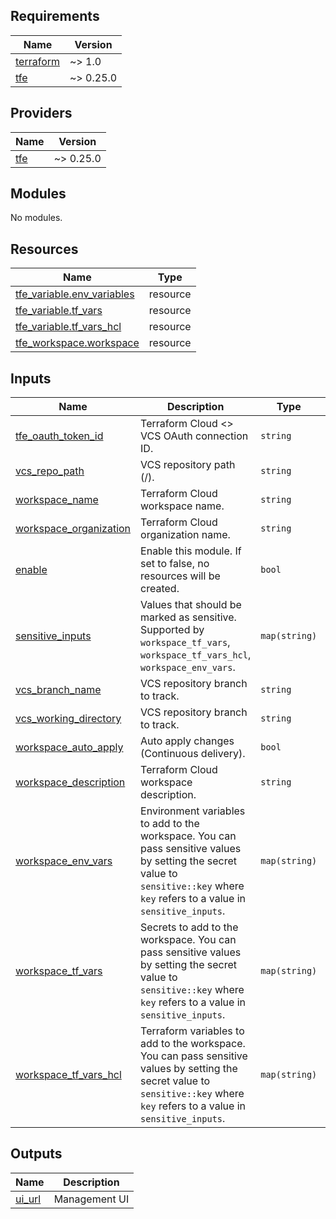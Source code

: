 <!-- BEGIN_TF_DOCS -->

## Requirements

| Name                                                                     | Version   |
| ------------------------------------------------------------------------ | --------- |
| <a name="requirement_terraform"></a> [terraform](#requirement_terraform) | ~> 1.0    |
| <a name="requirement_tfe"></a> [tfe](#requirement_tfe)                   | ~> 0.25.0 |

## Providers

| Name                                             | Version   |
| ------------------------------------------------ | --------- |
| <a name="provider_tfe"></a> [tfe](#provider_tfe) | ~> 0.25.0 |

## Modules

No modules.

## Resources

| Name | Type |
| --- | --- |
| [tfe_variable.env_variables](https://registry.terraform.io/providers/hashicorp/tfe/latest/docs/resources/variable) | resource |
| [tfe_variable.tf_vars](https://registry.terraform.io/providers/hashicorp/tfe/latest/docs/resources/variable) | resource |
| [tfe_variable.tf_vars_hcl](https://registry.terraform.io/providers/hashicorp/tfe/latest/docs/resources/variable) | resource |
| [tfe_workspace.workspace](https://registry.terraform.io/providers/hashicorp/tfe/latest/docs/resources/workspace) | resource |

## Inputs

| Name | Description | Type | Default | Required |
| --- | --- | --- | --- | :-: |
| <a name="input_tfe_oauth_token_id"></a> [tfe_oauth_token_id](#input_tfe_oauth_token_id) | Terraform Cloud <> VCS OAuth connection ID. | `string` | n/a | yes |
| <a name="input_vcs_repo_path"></a> [vcs_repo_path](#input_vcs_repo_path) | VCS repository path (<organization>/<repository>). | `string` | n/a | yes |
| <a name="input_workspace_name"></a> [workspace_name](#input_workspace_name) | Terraform Cloud workspace name. | `string` | n/a | yes |
| <a name="input_workspace_organization"></a> [workspace_organization](#input_workspace_organization) | Terraform Cloud organization name. | `string` | n/a | yes |
| <a name="input_enable"></a> [enable](#input_enable) | Enable this module. If set to false, no resources will be created. | `bool` | `true` | no |
| <a name="input_sensitive_inputs"></a> [sensitive_inputs](#input_sensitive_inputs) | Values that should be marked as sensitive. Supported by `workspace_tf_vars`, `workspace_tf_vars_hcl`, `workspace_env_vars`. | `map(string)` | `{}` | no |
| <a name="input_vcs_branch_name"></a> [vcs_branch_name](#input_vcs_branch_name) | VCS repository branch to track. | `string` | `"main"` | no |
| <a name="input_vcs_working_directory"></a> [vcs_working_directory](#input_vcs_working_directory) | VCS repository branch to track. | `string` | `""` | no |
| <a name="input_workspace_auto_apply"></a> [workspace_auto_apply](#input_workspace_auto_apply) | Auto apply changes (Continuous delivery). | `bool` | `false` | no |
| <a name="input_workspace_description"></a> [workspace_description](#input_workspace_description) | Terraform Cloud workspace description. | `string` | `null` | no |
| <a name="input_workspace_env_vars"></a> [workspace_env_vars](#input_workspace_env_vars) | Environment variables to add to the workspace. You can pass sensitive values by setting the secret value to `sensitive::key` where `key` refers to a value in `sensitive_inputs`. | `map(string)` | `{}` | no |
| <a name="input_workspace_tf_vars"></a> [workspace_tf_vars](#input_workspace_tf_vars) | Secrets to add to the workspace. You can pass sensitive values by setting the secret value to `sensitive::key` where `key` refers to a value in `sensitive_inputs`. | `map(string)` | `{}` | no |
| <a name="input_workspace_tf_vars_hcl"></a> [workspace_tf_vars_hcl](#input_workspace_tf_vars_hcl) | Terraform variables to add to the workspace. You can pass sensitive values by setting the secret value to `sensitive::key` where `key` refers to a value in `sensitive_inputs`. | `map(string)` | `{}` | no |

## Outputs

| Name                                                  | Description   |
| ----------------------------------------------------- | ------------- |
| <a name="output_ui_url"></a> [ui_url](#output_ui_url) | Management UI |

<!-- END_TF_DOCS -->
